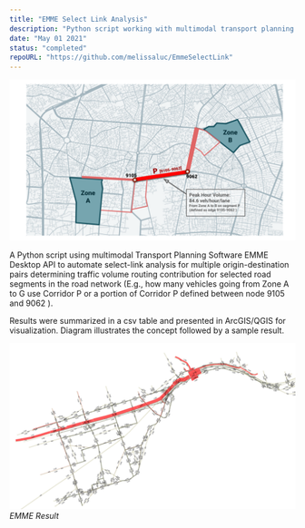 ```yaml
---
title: "EMME Select Link Analysis"
description: "Python script working with multimodal transport planning software EMME Desktop API to automate select-link analysis for multiple origin-destination pairs"
date: "May 01 2021"
status: "completed"
repoURL: "https://github.com/melissaluc/EmmeSelectLink"
---
```


![Concept](./concept.svg)

A Python script using multimodal Transport Planning Software EMME Desktop API to automate select-link analysis for multiple origin-destination pairs determining traffic volume routing contribution for selected road segments in the road network (E.g., how many vehicles going from Zone A to G use Corridor P or a portion of Corridor P defined between node 9105 and 9062 ). 

Results were summarized in a csv table and presented in ArcGIS/QGIS for visualization.
Diagram illustrates the concept followed by a sample result.

![emme-result](./somewhere-in-toronto-emme.png)
*EMME Result*